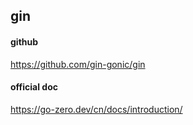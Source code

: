 ## gin

#### github
https://github.com/gin-gonic/gin

#### official doc
https://go-zero.dev/cn/docs/introduction/
